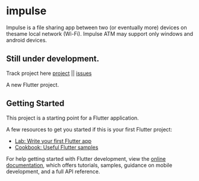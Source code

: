 # impulse

Impulse is a file sharing app between two (or eventually more) devices on thesame local network (Wi-Fi). Impulse ATM may support only windows and android devices.

## Still under development.

Track project here [project](https://github.com/users/kannel-outis/projects/1) || [issues](https://github.com/kannel-outis/impulse/issues)






A new Flutter project.

## Getting Started

This project is a starting point for a Flutter application.

A few resources to get you started if this is your first Flutter project:

- [Lab: Write your first Flutter app](https://docs.flutter.dev/get-started/codelab)
- [Cookbook: Useful Flutter samples](https://docs.flutter.dev/cookbook)

For help getting started with Flutter development, view the
[online documentation](https://docs.flutter.dev/), which offers tutorials,
samples, guidance on mobile development, and a full API reference.
